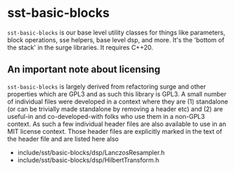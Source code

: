 # sst-basic-blocks

`sst-basic-blocks` is our base level utility classes for things like parameters, block operations,
sse helpers, base level dsp, and more. It's the 'bottom of the stack' in the surge libraries.
It requires C++20.

## An important note about licensing

`sst-basic-blocks` is largely derived from refactoring surge and other properties which are GPL3
and as such this library is GPL3. A small number of individual files were developed in a context
where they are (1) standalone (or can be trivially made standalone by removing a header etc) and
(2) are useful-in and co-developed-with folks who use them in a non-GPL3 context. As such a few
individual header files are also available to use in an MIT license context. Those header files
are explicitly marked in the text of the header file and are listed here also

- include/sst/basic-blocks/dsp/LanczosResampler.h
- include/sst/basic-blocks/dsp/HilbertTransform.h
